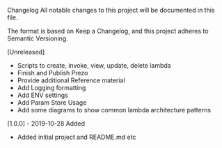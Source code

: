 Changelog
All notable changes to this project will be documented in this file.

The format is based on Keep a Changelog, and this project adheres to Semantic Versioning.

[Unreleased]
* Scripts to create, invoke, view, update, delete lambda
* Finish and Publish Prezo
* Provide additional Reference material
* Add Logging formatting
* Add ENV settings
* Add Param Store Usage
* Add some diagrams to show common lambda architecture patterns

[1.0.0] - 2019-10-28
Added
* Added initial project and README.md etc
